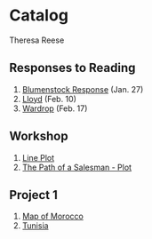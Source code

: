 # Catalog

Theresa Reese

## Responses to Reading
 1. [Blumenstock Response](https://theresareese.github.io/workshop/blumenstock) (Jan. 27)
 2. [Lloyd](https://theresareese.github.io/workshop/lloyd) (Feb. 10)
 3. [Wardrop](https://theresareese.github.io/workshop/wardrop) (Feb. 17)

## Workshop

 1. [Line Plot](https://theresareese.github.io/workshop/plot2.png)
 2. [The Path of a Salesman - Plot](https://theresareese.github.io/workshop/path_plot.png)

## Project 1

1. [Map of Morocco](https://theresareese.github.io/workshop/Morocco.png)
2. [Tunisia](https://theresareese.github.io/workshop/Tunisia3)
